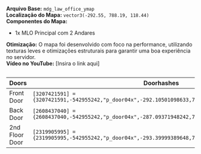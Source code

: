 **Arquivo Base:** `mdg_law_office_ymap`  
**Localização do Mapa:** `vector3(-292.55, 788.19, 118.44)`  
**Componentes do Mapa:**  
- 1x MLO Principal com 2 Andares  

**Otimização:** O mapa foi desenvolvido com foco na performance, utilizando texturas leves e otimizações estruturais para garantir uma boa experiência no servidor.  
**Vídeo no YouTube:** [Insira o link aqui]  

## 
| Doors                     | Doorhashes
|---------------------------|----------------------------------------------------------------------------------|
| Front Door                | `[3207421591] = {3207421591,-542955242,"p_door04x",-292.10501098633,783.47497558594,118.279296875}`
| Back Door                 | `[2608437040] = {2608437040,-542955242,"p_door04x",-287.09371948242,773.34143066406,118.29208374023}`
| 2nd Floor Door            | `[2319905995] = {2319905995,-542955242,"p_door04x",-293.39999389648,773.39898681641,121.49160766602}`